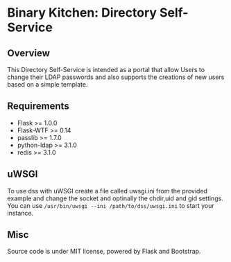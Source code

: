 # Binary Kitchen: Directory Self-Service

## Overview

This Directory Self-Service is intended as a portal that allow Users to change their LDAP passwords and also supports the creations of new users based on a simple template.

## Requirements

* Flask >= 1.0.0
* Flask-WTF >= 0.14
* passlib >= 1.7.0
* python-ldap >= 3.1.0
* redis >= 3.1.0

## uWSGI

To use dss with uWSGI create a file called uwsgi.ini from the provided example and change the socket and optinally the chdir,uid and gid settings. You can use `/usr/bin/uwsgi --ini /path/to/dss/uwsgi.ini` to start your instance.

## Misc

Source code is under MIT license, powered by Flask and Bootstrap.
